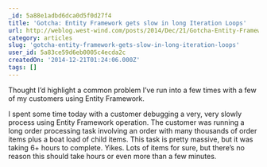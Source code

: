 ```yaml
---
_id: 5a88e1adbd6dca0d5f0d27f4
title: 'Gotcha: Entity Framework gets slow in long Iteration Loops'
url: http://weblog.west-wind.com/posts/2014/Dec/21/Gotcha-Entity-Framework-gets-slow-in-long-Iteration-Loops
category: articles
slug: 'gotcha-entity-framework-gets-slow-in-long-iteration-loops'
user_id: 5a83ce59d6eb0005c4ecda2c
createdOn: '2014-12-21T01:24:06.000Z'
tags: []
---
```


Thought I’d highlight a common problem I’ve run into a few times with a few of my customers using Entity Framework.

I spent some time today with a customer debugging a very, very slowly process using Entity Framework operation. The customer was running a long order processing task involving an order with many thousands of order items plus a boat load of child items. This task is pretty massive, but it was taking 6+ hours to complete. Yikes. Lots of items for sure, but there’s no reason this should take hours or even more than a few minutes.
